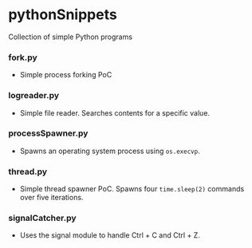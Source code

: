 # pythonSnippets
Collection of simple Python programs

### fork.py
- Simple process forking PoC

### logreader.py
- Simple file reader. Searches contents for a specific value.

### processSpawner.py
- Spawns an operating system process using `os.execvp`.

### thread.py
- Simple thread spawner PoC. Spawns four `time.sleep(2)` commands over five iterations.

### signalCatcher.py
- Uses the signal module to handle Ctrl + C and Ctrl + Z.
